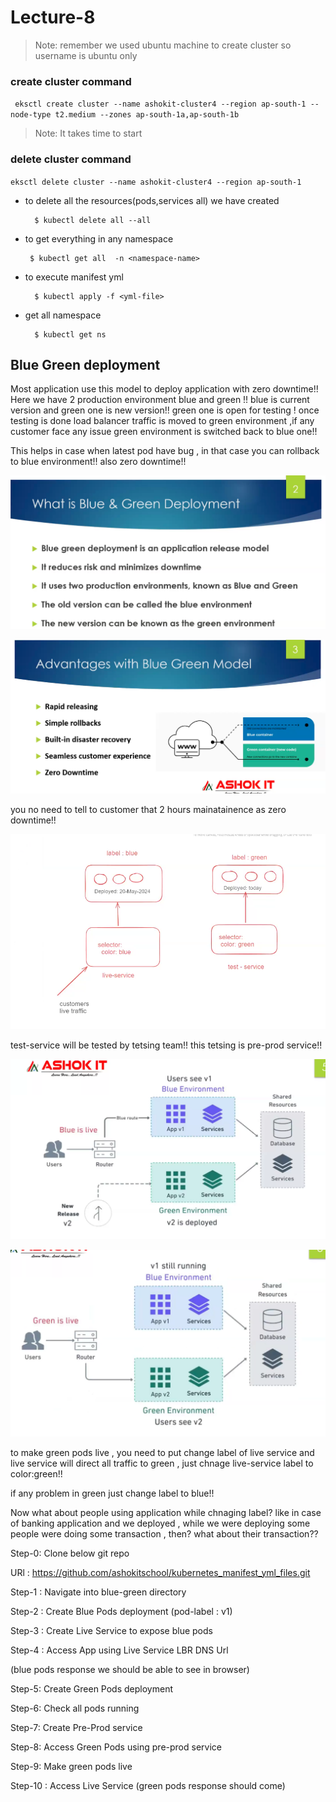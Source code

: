 # Lecture-8

>Note: remember we used ubuntu machine to create cluster so username is ubuntu only

### create cluster command

`
eksctl create cluster --name ashokit-cluster4 --region ap-south-1 --node-type t2.medium --zones ap-south-1a,ap-south-1b`

>Note: It takes time to start

### delete cluster command

`eksctl delete cluster --name ashokit-cluster4 --region ap-south-1
`


- to delete all the resources(pods,services all) we have created
        
        $ kubectl delete all --all

 - to get everything in any namespace

        $ kubectl get all  -n <namespace-name> 

- to execute manifest yml

        $ kubectl apply -f <yml-file>

- get all namespace

        $ kubectl get ns   

 ##  Blue Green deployment

 Most application use this model to deploy application with zero downtime!!
 Here we have 2 production environment blue and green !! blue is current version and green one is new version!!
 green one is open for testing ! once testing is done load balancer traffic is moved to green environment ,if any customer 
 face any issue green environment is switched back to blue one!!

This helps in case when latest pod have bug , in that case you can rollback to blue environment!!
also zero downtime!!

![alt text](image.png)

![alt text](image-1.png)

you no need to tell to customer that 2 hours mainatainence as zero downtime!!

![alt text](image-2.png)

test-service will be tested by tetsing team!!
this tetsing is pre-prod service!!

![alt text](image-3.png)

![alt text](image-4.png)

to make green pods live , you need to put change label of live service
and live service will direct all traffic to green , just chnage live-service
label to color:green!!

if any problem in green just change label to blue!!

Now what about people using application while chnaging label? like in case of banking application and 
we deployed , while we were deploying some people were doing some transaction , then?
what about their transaction??



 Step-0: Clone below git repo

  URl : https://github.com/ashokitschool/kubernetes_manifest_yml_files.git

Step-1 : Navigate into blue-green directory

Step-2 : Create Blue Pods deployment (pod-label : v1)

Step-3 : Create Live Service to expose blue pods

Step-4 : Access App using Live Service LBR DNS Url

   (blue pods response we should be able to see in browser)

Step-5: Create Green Pods deployment

Step-6: Check all pods running

Step-7: Create Pre-Prod service

Step-8: Access Green Pods using pre-prod service

Step-9: Make green pods live 

Step-10 : Access Live Service (green pods response should come)          